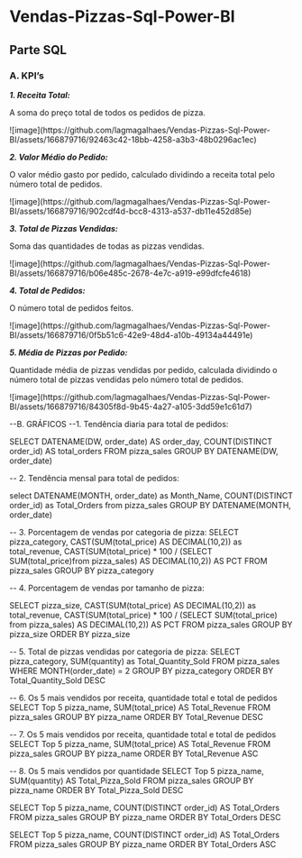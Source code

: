# Vendas-Pizzas-Sql-Power-BI

## Parte SQL
### A. KPI’s
***1. Receita Total:***
<p>A soma do preço total de todos os pedidos de pizza.</p>
![image](https://github.com/lagmagalhaes/Vendas-Pizzas-Sql-Power-BI/assets/166879716/92463c42-18bb-4258-a3b3-48b0296ac1ec)

***2. Valor Médio do Pedido:***
<p>O valor médio gasto por pedido, calculado dividindo a receita total pelo número total de pedidos.</p>
![image](https://github.com/lagmagalhaes/Vendas-Pizzas-Sql-Power-BI/assets/166879716/902cdf4d-bcc8-4313-a537-db11e452d85e)


***3. Total de Pizzas Vendidas:***
<p>Soma das quantidades de todas as pizzas vendidas.</p>
![image](https://github.com/lagmagalhaes/Vendas-Pizzas-Sql-Power-BI/assets/166879716/b06e485c-2678-4e7c-a919-e99dfcfe4618)


***4. Total de Pedidos:***
<p>O número total de pedidos feitos.</p>
![image](https://github.com/lagmagalhaes/Vendas-Pizzas-Sql-Power-BI/assets/166879716/0f5b51c6-42e9-48d4-a10b-49134a44491e)


***5. Média de Pizzas por Pedido:***
<p>Quantidade média de pizzas vendidas por pedido, calculada dividindo o número 
total de pizzas vendidas pelo número total de pedidos.</p>
![image](https://github.com/lagmagalhaes/Vendas-Pizzas-Sql-Power-BI/assets/166879716/84305f8d-9b45-4a27-a105-3dd59e1c61d7)




--B. GRÁFICOS
--1. Tendência diaria para total de pedidos:

SELECT DATENAME(DW, order_date) AS order_day,
COUNT(DISTINCT order_id) AS total_orders 
FROM pizza_sales
GROUP BY DATENAME(DW, order_date)

-- 2. Tendência mensal para total de pedidos:

select DATENAME(MONTH,
order_date) as Month_Name, 
COUNT(DISTINCT order_id) as Total_Orders
from pizza_sales
GROUP BY DATENAME(MONTH, order_date)

-- 3. Porcentagem de vendas por categoria de pizza:
SELECT pizza_category, 
CAST(SUM(total_price) AS DECIMAL(10,2)) as total_revenue,
CAST(SUM(total_price) * 100 / (SELECT SUM(total_price)from pizza_sales) AS DECIMAL(10,2)) AS PCT
FROM pizza_sales
GROUP BY pizza_category



-- 4. Porcentagem de vendas por tamanho de pizza:

SELECT pizza_size,
CAST(SUM(total_price) AS DECIMAL(10,2)) as total_revenue,
CAST(SUM(total_price) * 100 / (SELECT SUM(total_price) from pizza_sales) AS DECIMAL(10,2)) AS PCT
FROM pizza_sales
GROUP BY pizza_size
ORDER BY pizza_size



-- 5. Total de pizzas vendidas por categoria de pizza:
SELECT pizza_category,
SUM(quantity) as Total_Quantity_Sold
FROM pizza_sales
WHERE MONTH(order_date) = 2
GROUP BY pizza_category
ORDER BY Total_Quantity_Sold DESC

-- 6. Os 5 mais vendidos por receita, quantidade total e total de pedidos
SELECT Top 5 pizza_name, SUM(total_price) AS Total_Revenue
FROM pizza_sales
GROUP BY pizza_name
ORDER BY Total_Revenue DESC


-- 7. Os 5 mais vendidos por receita, quantidade total e total de pedidos
SELECT Top 5 pizza_name, SUM(total_price) AS Total_Revenue
FROM pizza_sales
GROUP BY pizza_name
ORDER BY Total_Revenue ASC

-- 8. Os 5 mais vendidos por quantidade
SELECT Top 5 pizza_name, SUM(quantity) AS Total_Pizza_Sold
FROM pizza_sales
GROUP BY pizza_name
ORDER BY Total_Pizza_Sold DESC

SELECT Top 5 pizza_name, COUNT(DISTINCT order_id) AS Total_Orders
FROM pizza_sales
GROUP BY pizza_name
ORDER BY Total_Orders DESC

SELECT Top 5 pizza_name, COUNT(DISTINCT order_id) AS Total_Orders
FROM pizza_sales
GROUP BY pizza_name
ORDER BY Total_Orders ASC

